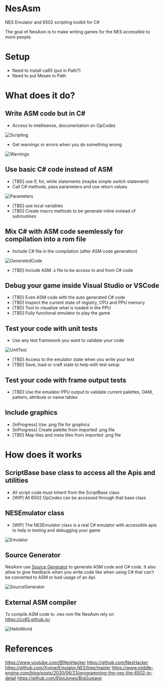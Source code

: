 # NesAsm

NES Emulator and 6502 scripting toolkit for C#

The goal of NesAsm is to make writing games for the NES accessible to more people.

# Setup 

- Need to install ca65 (put in Path?)
- Need to put Mesen in Path

# What does it do?

## Write ASM code but in C#
- Access to intellisense, documentation on OpCodes

![Scripting](doc/ScriptBase.png)

- Get warnings or errors when you do something wrong

![Warnings](doc/AnalyzerWarning.png)

## Use basic C# code instead of ASM
- [TBD] use if, for, while statements (maybe simple switch statement)
- Call C# methods, pass parameters and use return values

![Parameters](doc/Parameters.png)

- [TBD] use local variables
- [TBD] Create macro methods to be generate inline instead of subroutines

## Mix C# with ASM code seemlessly for compilation into a rom file
- Include C# file in the compilation (after ASM code generation)

![GeneratedCode](doc/GenCode.png)

- [TBD] Include ASM .s file to be access to and from C# code 

## Debug your game inside Visual Studio or VSCode
- [TBD] Even ASM code with the auto generated C# code 
- [TBD] Inspect the current state of registry, CPU and PPU memory
- [TBD] Tool to visualize what is loaded in the PPU
- [TBD] Fully functional emulator to play the game

## Test your code with unit tests
- Use any test framework you want to validate your code

![UnitTest](doc/UnitTest.png)

- [TBD] Access to the emulator state when you write your test
- [TBD] Save, load or craft state to help with test setup

## Test your code with frame output tests
- [TBD] Use the emulator PPU output to validate current palettes, OAM, pattern, attribute or name tables

## Include graphics
- [InProgress] Use .png file for graphics
- [InProgress] Create palette from imported .png file
- [TBD] Map tiles and meta tiles from imported .png file

# How does it works

## ScriptBase base class to access all the Apis and utilities
- All script code must inherit from the ScriptBase class
- [WIP] All 6502 OpCodes can be accessed through that base class

## NESEmulator class
- [WIP] The NESEmulator class is a real C# emulator with accessible apis to help in testing and debugging your game

![Emulator](doc/NESEmulator.png)

## Source Generator
NesAsm use [Source Generator](https://learn.microsoft.com/en-us/dotnet/csharp/roslyn-sdk/source-generators-overview) to generate ASM code and C# code. It also allow to give feedback when you write code like when using C# that can't be converted to ASM or bad usage of an Api.

![SourceGenerator](doc/SourceGenerator2.png)

## External ASM compiler
To compile ASM code to .nes rom file NesAsm rely on https://cc65.github.io/

![HelloWorld](doc/HiloWorld.png)

# References

https://www.youtube.com/@NesHacker
https://github.com/NesHacker
https://github.com/Xyene/Emulator.NES/tree/master
https://www.middle-engine.com/blog/posts/2020/06/23/programming-the-nes-the-6502-in-detail
https://github.com/EliotJones/BigGustave